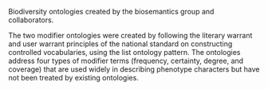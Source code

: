 Biodiversity ontologies created by the biosemantics group and collaborators. 


The two modifier ontologies were created by following the literary warrant and user warrant principles of the national standard on constructing controlled vocabularies, using the list ontology pattern. The ontologies address four types of modifier terms (frequency, certainty, degree, and coverage) that are used widely in describing phenotype characters but have not been treated by existing ontologies. 
